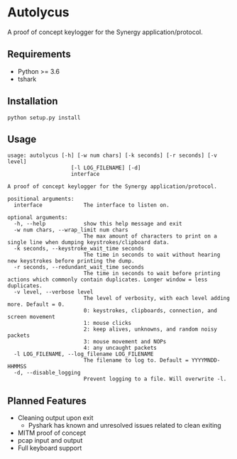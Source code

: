 # Autolycus

A proof of concept keylogger for the Synergy application/protocol.

## Requirements

* Python >= 3.6
* tshark

## Installation

`python setup.py install`

## Usage

```
usage: autolycus [-h] [-w num chars] [-k seconds] [-r seconds] [-v level]
                    [-l LOG_FILENAME] [-d]
                    interface

A proof of concept keylogger for the Synergy application/protocol.

positional arguments:
  interface             The interface to listen on.

optional arguments:
  -h, --help            show this help message and exit
  -w num chars, --wrap_limit num chars
                        The max amount of characters to print on a single line when dumping keystrokes/clipboard data.
  -k seconds, --keystroke_wait_time seconds
                        The time in seconds to wait without hearing new keystrokes before printing the dump.
  -r seconds, --redundant_wait_time seconds
                        The time in seconds to wait before printing actions which commonly contain duplicates. Longer window = less duplicates.
  -v level, --verbose level
                        The level of verbosity, with each level adding more. Default = 0.
                        0: keystrokes, clipboards, connection, and screen movement
                        1: mouse clicks
                        2: keep alives, unknowns, and random noisy packets
                        3: mouse movement and NOPs
                        4: any uncaught packets
  -l LOG_FILENAME, --log_filename LOG_FILENAME
                        The filename to log to. Default = YYYYMNDD-HHMMSS
  -d, --disable_logging
                        Prevent logging to a file. Will overwrite -l.
```

## Planned Features
* Cleaning output upon exit
  * Pyshark has known and unresolved issues related to clean exiting
* MITM proof of concept
* pcap input and output
* Full keyboard support